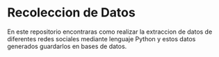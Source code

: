 # Recoleccion de Datos
En este repositorio encontraras como realizar la extraccion de datos de diferentes redes sociales mediante lenguaje Python y estos datos generados guardarlos en bases de datos.
